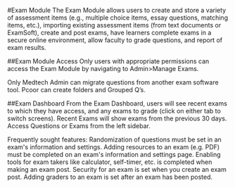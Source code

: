 #Exam Module
The Exam Module allows users to create and store a variety of assessment items (e.g., multiple choice items, essay questions, matching items, etc.), importing existing assessment items (from text documents or ExamSoft), create and post exams, have learners complete exams in a secure online environment, allow faculty to grade questions, and report of exam results.

##Exam Module Access
Only users with appropriate permissions can access the Exam Module by navigating to Admin>Manage Exams.

Only Medtech Admin can migrate questions from another exam software tool.
Pcoor can create folders and Grouped Q’s.

##Exam Dashboard
From the Exam Dashboard, users will see recent exams to which they have access, and any exams to grade (click on either tab to switch screens).
Recent Exams will show exams from the previous 30 days.
Access Questions or Exams from the left sidebar.


Frequently sought features:
Randomization of questions must be set in an exam's information and settings.
Adding resources to an exam (e.g. PDF) must be completed on an exam's information and settings page.
Enabling tools for exam takers like calculator, self-timer, etc. is completed when making an exam post.
Security for an exam is set when you create an exam post.
Adding graders to an exam is set after an exam has been posted.
